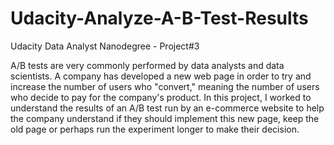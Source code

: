 # Udacity-Analyze-A-B-Test-Results

Udacity Data Analyst Nanodegree - Project#3

A/B tests are very commonly performed by data analysts and data scientists. A company has developed a new web page in order to try and increase the number of users who "convert," meaning the number of users who decide to pay for the company's product. In this project, I worked to understand the results of an A/B test run by an e-commerce website to help the company understand if they should implement this new page, keep the old page or perhaps run the experiment longer to make their decision.
